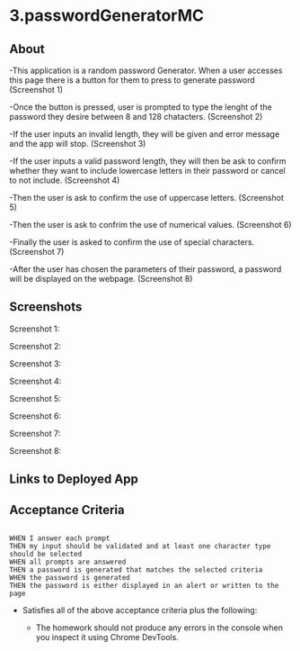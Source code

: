 # 3.passwordGeneratorMC

## About

-This application is a random password Generator.  When a user accesses this page there is a button for them to press to generate password (Screenshot 1)

-Once the button is pressed, user is prompted to type the lenght of the password they desire between 8 and 128 chatacters.  (Screenshot 2)

-If the user inputs an invalid length, they will be given and error message and the app will stop. (Screenshot 3)

-If the user inputs a valid password length, they will then be ask to confirm whether they want to include lowercase letters in their password or cancel to not include. (Screenshot 4)

-Then the user is ask to confirm the use of uppercase letters. (Screenshot 5)

-Then the user is ask to confrim the use of numerical values. (Screenshot 6)

-Finally the user is asked to confirm the use of special characters. (Screenshot 7)

-After the user has chosen the parameters of their password, a password will be displayed on the webpage. (Screenshot 8)

## Screenshots 

 Screenshot 1:

 Screenshot 2:

 Screenshot 3:

 Screenshot 4:

 Screenshot 5:

 Screenshot 6:

 Screenshot 7:

 Screenshot 8:

## Links to Deployed App



## Acceptance Criteria

```

WHEN I answer each prompt
THEN my input should be validated and at least one character type should be selected
WHEN all prompts are answered
THEN a password is generated that matches the selected criteria
WHEN the password is generated
THEN the password is either displayed in an alert or written to the page
```


* Satisfies all of the above acceptance criteria plus the following:

  * The homework should not produce any errors in the console when you inspect it using Chrome DevTools.

